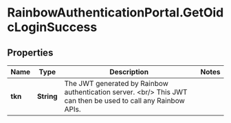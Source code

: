 # RainbowAuthenticationPortal.GetOidcLoginSuccess

## Properties

Name | Type | Description | Notes
------------ | ------------- | ------------- | -------------
**tkn** | **String** | The JWT generated by Rainbow authentication server. &lt;br/&gt; This JWT can then be used to call any Rainbow APIs. | 


